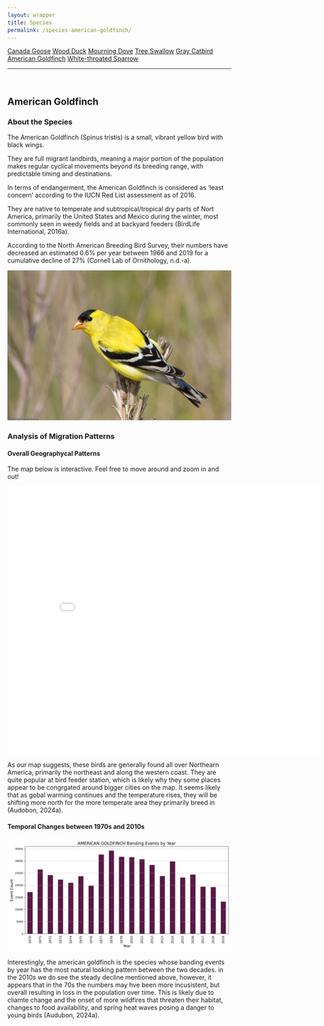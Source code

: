 ```yaml
---
layout: wrapper
title: Species
permalink: /species-american-goldfinch/
---
```

<div class="flex">
    <a href="/species/" class="button">Canada Goose</a>
    <a href="/species-wood-duck/" class="button">Wood Duck</a>
    <a href="/species-mourning-dove/" class="button">Mourning Dove</a>
    <a href="/species-tree-swallow/" class="button">Tree Swallow</a>
    <a href="/species-gray-catbird/" class="button">Gray Catbird</a>
    <a href="/species-american-goldfinch/" class="button">American Goldfinch</a>
    <a href="/species-white-throated-sparrow/" class="button">White-throated Sparrow</a>
</div>
<hr>
<br>
<h2>American Goldfinch</h2>
<div>
    <h3>About the Species</h3>
    <div>
      <p>The American Goldfinch (<span class="italic">Spinus tristis</span>) is a small, vibrant yellow bird with black wings.</p>
      <p>They are full migrant landbirds, meaning a major portion of the population makes regular cyclical movements beyond its breeding range, with predictable timing and destinations.</p>
      <p>In terms of endangerment, the American Goldfinch is considered as ‘least concern’ according to the IUCN Red List assessment as of 2016.</p> 
      <p>They are native to temperate and subtropical/tropical dry parts of Nort America, primarily the United States and Mexico during the winter, most commonly seen in weedy fields and at backyard feeders (BirdLife International, 2016a).</p>
      <p>According to the North American Breeding Bird Survey, their numbers have decreased an estimated 0.6% per year between 1966 and 2019 for a cumulative decline of 27% (Cornell Lab of Ornithology, n.d.-a).</p>
      <img src="/figures/american-goldfinch.jpg" alt="https://celebrateurbanbirds.org/learn/birds/focal-species/american-goldfinch/" class="image">
    </div>
</div>

<div>
    <h3>Analysis of Migration Patterns</h3>
    <div>
        <h4>Overall Geographycal Patterns</h4>
        <p class="italic">The map below is interactive. Feel free to move around and zoom in and out!</p>
        <iframe src="/assets/species-geo-maps/AMERICAN_GOLDFINCH_banding_map_with_geojson_us_ca.html" width="700" height="600" frameborder="0"></iframe>
        <p>As our map suggests, these birds are generally found all over Northearn America, primarily the northeast and along the western coast. They are quite popular at bird feeder station, which is likely why they some places appear to be congrgated around bigger cities on the map. It seems likely that as gobal warming continues and the temperature rises, they will be shifting more north for the more temperate area they primarily breed in (Audobon, 2024a).</p>
    </div>
    <div>
        <h4>Temporal Changes between 1970s and 2010s</h4>
        <img src="/figures/species-banding/american_goldfinch_banding_by_year.png" alt="american_goldfinch_banding_by_year"  class="graph-img">
        <p>Interestingly, the american goldfinch is the species whose banding events by year has the most natural looking pattern between the two decades. in the 2010s we do see the steady decline mentioned above, however, it appears that in the 70s the numbers may hve been more incusistent, but overall resulting in loss in the population over time. This is likely due to cliamte change and the onset of more wildfires that threaten their habitat, changes to food availability, and spring heat waves posing a danger to young birds (Audubon, 2024a).</p>
    </div>
</div>


